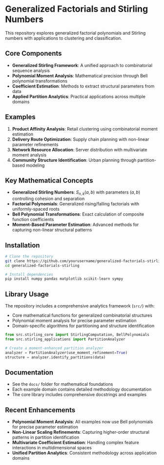 # Generalized Factorials and Stirling Numbers

This repository explores generalized factorial polynomials and Stirling numbers with applications to clustering and classification.

## Core Components

- **Generalized Stirling Framework**: A unified approach to combinatorial sequence analysis
- **Polynomial Moment Analysis**: Mathematical precision through Bell polynomial transformations
- **Coefficient Estimation**: Methods to extract structural parameters from data
- **Applied Partition Analytics**: Practical applications across multiple domains

## Examples

1. **Product Affinity Analysis**: Retail clustering using combinatorial moment estimation
2. **Delivery Route Optimization**: Supply chain planning with non-linear parameter refinements
3. **Network Resource Allocation**: Server distribution with multivariate moment analysis
4. **Community Structure Identification**: Urban planning through partition-based modeling

## Key Mathematical Concepts

- **Generalized Stirling Numbers**: $S_{n,k}(a,b)$ with parameters $(a,b)$ controlling cohesion and separation
- **Factorial Polynomials**: Generalized rising/falling factorials with uniformly-spaced roots
- **Bell Polynomial Transformations**: Exact calculation of composite function coefficients
- **Moment-Based Parameter Estimation**: Advanced methods for capturing non-linear structural patterns

## Installation

```bash
# Clone the repository
git clone https://github.com/yourusername/generalized-factorials-stirling.git
cd generalized-factorials-stirling

# Install dependencies
pip install numpy pandas matplotlib scikit-learn sympy
```

## Library Usage

The repository includes a comprehensive analytics framework (`src/`) with:

- Core mathematical functions for generalized combinatorial structures
- Polynomial moment analysis for precise parameter estimation
- Domain-specific algorithms for partitioning and structure identification

```python
from src.stirling_core import StirlingComputation, BellPolynomials
from src.stirling_applications import PartitionAnalyzer

# Create a moment-enhanced partition analyzer
analyzer = PartitionAnalyzer(use_moment_refinement=True)
structure = analyzer.identify_partitions(data)
```

## Documentation

- See the `docs/` folder for mathematical foundations
- Each example domain contains detailed methodology documentation
- The core library includes comprehensive docstrings and examples

## Recent Enhancements

- **Polynomial Moment Analysis**: All examples now use Bell polynomials for precise parameter estimation
- **Non-Linear Scaling Refinements**: Capturing higher-order structural patterns in partition identification
- **Multivariate Coefficient Estimation**: Handling complex feature interactions in multidimensional spaces
- **Unified Partition Analytics**: Consistent methodology across application domains
